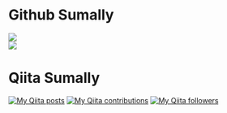 # Github Sumally
<p>
  <a href="https://github.com/anuraghazra/github-readme-stats" style="display:block;">
    <img src="https://github-readme-stats.vercel.app/api?username=nomunomu0504&show_icons=true&count_private=true&include_all_commits=true&theme=vue-dark" />
  </a>
  <a href="https://github.com/anuraghazra/github-readme-stats" style="display:block;">
    <img src="https://github-readme-stats.vercel.app/api/top-langs/?username=nomunomu0504&layout=compact&theme=vue-dark" />
  </a>
</p>


# Qiita Sumally
[![My Qiita posts](https://qiita-badge.apiapi.app/s/nomunomu0504/posts.svg)](http://qiita.com/nomunomu0504)
[![My Qiita contributions](https://qiita-badge.apiapi.app/s/nomunomu0504/contributions.svg)](http://qiita.com/nomunomu0504)
[![My Qiita followers](https://qiita-badge.apiapi.app/s/nomunomu0504/followers.svg)](http://qiita.com/nomunomu0504)
